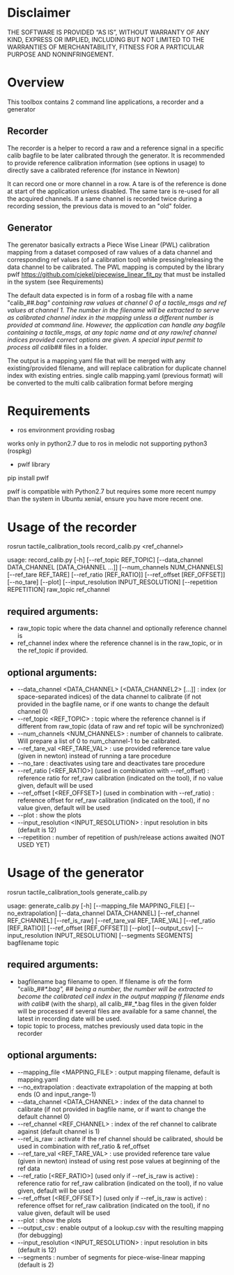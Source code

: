 # Disclaimer

THE SOFTWARE IS PROVIDED “AS IS”, WITHOUT WARRANTY OF ANY KIND, EXPRESS OR IMPLIED,
INCLUDING BUT NOT LIMITED TO THE WARRANTIES OF MERCHANTABILITY,
FITNESS FOR A PARTICULAR PURPOSE AND NONINFRINGEMENT.

# Overview

This toolbox contains 2 command line applications, a recorder and a generator

## Recorder 

The recorder is a helper to record a raw and a reference signal in a specific calib bagfile to be later calibrated through the generator.
It is recommended to provide reference calibration information (see options in usage) to directly save a calibrated reference (for instance in Newton)

It can record one or more channel in a row.
A tare is of the reference is done at start of the application unless disabled.
The same tare is re-used for all the acquired channels.
If a same channel is recorded twice during a recording session, the previous data is moved to an "old" folder.

## Generator

The gerenator basically extracts a Piece Wise Linear (PWL) calibration mapping from a dataset composed of raw values of a data channel 
and corresponding ref values (of a calibration tool) while pressing/releasing the data channel to be calibrated.
The PWL mapping is computed by the library pwlf  https://github.com/cjekel/piecewise_linear_fit_py that must be installed in the system (see Requirements)

The default data expected is in form of a rosbag file with a name "calib_##_<datetime>.bag" containing raw values at channel 0 of a tactile_msgs and ref values at channel 1. 
The number in the filename will be extracted to serve as calibrated channel index in the mapping unless a different number is provided at command line.
However, the application can handle any bagfile containing a tactile_msgs, at any topic name and at any raw/ref channel indices provided correct options are given.
A special input permit to process all calib_## files in a folder.

The output is a mapping.yaml file that will be merged with any existing/provided filename, and will replace calibration for duplicate channel index with existing entries.
single calib mapping.yaml (previous format) will be converted to the multi calib calibration format before merging

# Requirements

* ros environment providing rosbag

works only in python2.7 due to ros in melodic not supporting python3 (rospkg)

* pwlf library 
 
pip install pwlf

pwlf is compatible with Python2.7 but requires some more recent numpy than the system in Ubuntu xenial, ensure you have more recent one.

# Usage of the recorder 

rosrun tactile_calibration_tools record_calib.py <topic> <ref_channel>

usage: record_calib.py [-h] [--ref_topic REF_TOPIC]
                       [--data_channel DATA_CHANNEL [DATA_CHANNEL ...]]
                       [--num_channels NUM_CHANNELS] [--ref_tare REF_TARE]
                       [--ref_ratio [REF_RATIO]] [--ref_offset [REF_OFFSET]]
                       [--no_tare] [--plot]
                       [--input_resolution INPUT_RESOLUTION]
                       [--repetition REPETITION]
                       raw_topic ref_channel

## required arguments:
 
* raw_topic           topic where the data channel and optionally reference channel is
* ref_channel         index where the reference channel is in the raw_topic, or in the ref_topic if provided.

## optional arguments:

* --data_channel <DATA_CHANNEL> [<DATA_CHANNEL2> [...]] : index (or space-separated indices) of the data channel to calibrate 
    (if not provided in the bagfile name, or if one wants to change the default channel 0)
* --ref_topic <REF_TOPIC> : topic where the reference channel is if different from raw_topic (data of raw and ref topic will be synchronized)
* --num_channels <NUM_CHANNELS> : number of channels to calibrate. Will prepare a list of 0 to num_channel-1 to be calibrated.
* --ref_tare_val <REF_TARE_VAL> : use provided reference tare value (given in newton) instead of running a tare procedure
* --no_tare : deactivates using tare and deactivates tare procedure
* --ref_ratio [<REF_RATIO>] (used in combination with --ref_offset) : reference ratio for ref_raw calibration (indicated on the tool), if no value given, default will be used
* --ref_offset [<REF_OFFSET>] (used in combination with --ref_ratio) : reference offset for ref_raw calibration (indicated on the tool), if no value given, default will be used
* --plot : show the plots
* --input_resolution <INPUT_RESOLUTION> : input resolution in bits (default is 12)
* --repetition <REPETITION> : number of repetition of push/release actions awaited (NOT USED YET)


# Usage of the generator

rosrun tactile_calibration_tools generate_calib.py <bagfilename> <topic> 

usage: generate_calib.py [-h] [--mapping_file MAPPING_FILE]
                         [--no_extrapolation] [--data_channel DATA_CHANNEL]
                         [--ref_channel REF_CHANNEL] [--ref_is_raw]
                         [--ref_tare_val REF_TARE_VAL]
                         [--ref_ratio [REF_RATIO]] [--ref_offset [REF_OFFSET]]
                         [--plot] [--output_csv]
                         [--input_resolution INPUT_RESOLUTION]
                         [--segments SEGMENTS]
                         bagfilename topic

## required arguments:
 
* bagfilename           bag filename to open. 
                        If filename is ofr the form "calib_##_*.bag", ## being a number, the number will be extracted to become the calibrated cell index in the output mapping
                        If filename ends with calib_# (with the sharp), all calib_##_*.bag files in the given folder will be processed
                           if several files are available for a same channel, the latest in recording date will be used.
* topic                 topic to process, matches previously used data topic in the recorder

## optional arguments:

* --mapping_file <MAPPING_FILE> : output mapping filename, default is mapping.yaml
* --no_extrapolation : deactivate extrapolation of the mapping at both ends (O and input_range-1)
* --data_channel <DATA_CHANNEL> : index of the data channel to calibrate (if not provided in bagfile name, or if want to change the default channel 0)
* --ref_channel <REF_CHANNEL> : index of the ref channel to calibrate against (default channel is 1)
* --ref_is_raw : activate if the ref channel should be calibrated, should be used in combination with ref_ratio & ref_offset
* --ref_tare_val <REF_TARE_VAL> : use provided reference tare value (given in newton) instead of using rest pose values at beginning of the ref data
* --ref_ratio [<REF_RATIO>] (used only if --ref_is_raw is active) : reference ratio for ref_raw calibration (indicated on the tool), if no value given, default will be used
* --ref_offset [<REF_OFFSET>] (used only if --ref_is_raw is active) : reference offset for ref_raw calibration (indicated on the tool), if no value given, default will be used
* --plot : show the plots
* --output_csv : enable output of a lookup.csv with the resulting mapping (for debugging)
* --input_resolution <INPUT_RESOLUTION> : input resolution in bits (default is 12)
* --segments <SEGMENTS> : number of segments for piece-wise-linear mapping (default is 2)

